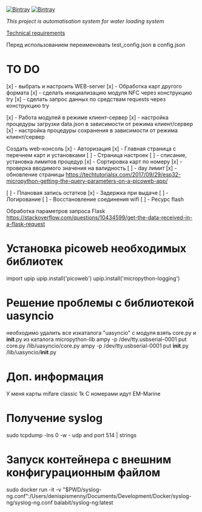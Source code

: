 [![Bintray](https://img.shields.io/badge/micropython-v1.12-green)]() [![Bintray](https://img.shields.io/badge/code%20style-black-black)]()

*This project is automatisation system*
*for water loading system*

[Technical requirements](.docs/technical_requirements.md)

Перед использованием переименовать test_config.json в config.json


<h1>TO DO</h1>

[x] - выбрать и настроить WEB-server
[x] - Обработка карт другого формата
[x] - сделать инициализацию модуля NFC через конструкцию try
[x] - сделать запрос данных по средствам requests через конструкцию try


[x] - Работа модулей в режиме клиент-сервер
    [x] - настройка процедуры загрузки data.json в зависимости от режима клиент/сервер
    [x] - настройка процедуры сохранения в зависимости от режима клиент/сервер

Создать web-консоль
[x] - Авторизация
[x] - Главная страница с перечнем карт и установками
[ ] - Страница настроек
[ ] - списание, установка лимитов процедур
[x] - Сортировка карт по номеру
[x] - проверка вводимого значения на валидность
[ ] - day лимит
[x] - обновление страницы https://techtutorialsx.com/2017/09/29/esp32-micropython-getting-the-query-parameters-on-a-picoweb-app/


[ ] - Плановая запись остатков
[x] - Задержка при выдаче
[ ] - Логирование
[ ] - Восстановление соединения wifi
[ ] - Ресурс flash

Обработка параметров запроса Flask
https://stackoverflow.com/questions/10434599/get-the-data-received-in-a-flask-request

# Установка picoweb необходимых библиотек
import upip
upip.install('picoweb')
upip.install('micropython-logging')
# Решение проблемы с библиотекой uasyncio
необходимо удалить все изкаталога "uasyncio" с модуля
взять core.py и __init__.py из каталога micropython-lib
ampy -p /dev/tty.usbserial-0001 put core.py /lib/uasyncio/core.py
ampy -p /dev/tty.usbserial-0001 put __init__.py /lib/uasyncio/__init__.py

# Доп. информация
У меня карты mifare classic 1k
С номерами идут EM-Marine

# Получение syslog
sudo tcpdump -lns 0 -w - udp and port 514 | strings
# Запуск контейнера с внешним конфигурационным файлом
sudo docker run -it -v "$PWD/syslog-ng.conf":/Users/denispismenny/Documents/Development/Docker/syslog-ng/syslog-ng.conf balabit/syslog-ng:latest

